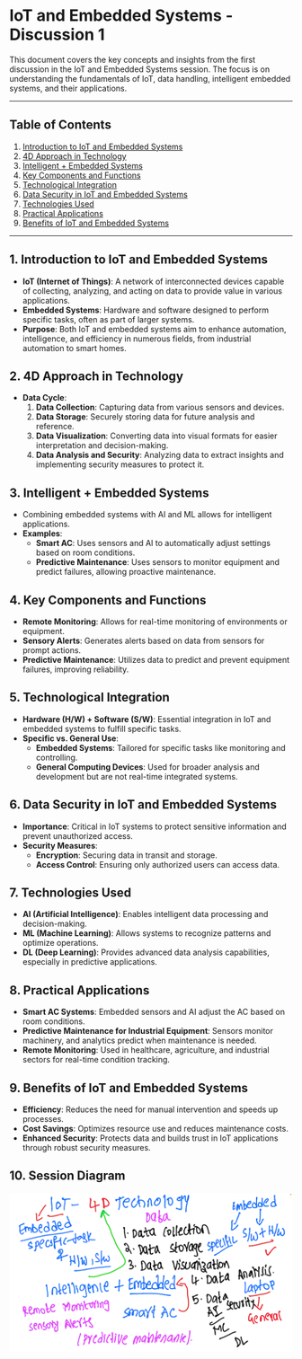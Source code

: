 # IoT and Embedded Systems - Discussion 1

This document covers the key concepts and insights from the first discussion in the IoT and Embedded Systems session. The focus is on understanding the fundamentals of IoT, data handling, intelligent embedded systems, and their applications.

---

## Table of Contents
1. [Introduction to IoT and Embedded Systems](#introduction-to-iot-and-embedded-systems)
2. [4D Approach in Technology](#4d-approach-in-technology)
3. [Intelligent + Embedded Systems](#intelligent--embedded-systems)
4. [Key Components and Functions](#key-components-and-functions)
5. [Technological Integration](#technological-integration)
6. [Data Security in IoT and Embedded Systems](#data-security-in-iot-and-embedded-systems)
7. [Technologies Used](#technologies-used)
8. [Practical Applications](#practical-applications)
9. [Benefits of IoT and Embedded Systems](#benefits-of-iot-and-embedded-systems)

---

## 1. Introduction to IoT and Embedded Systems
- **IoT (Internet of Things)**: A network of interconnected devices capable of collecting, analyzing, and acting on data to provide value in various applications.
- **Embedded Systems**: Hardware and software designed to perform specific tasks, often as part of larger systems.
- **Purpose**: Both IoT and embedded systems aim to enhance automation, intelligence, and efficiency in numerous fields, from industrial automation to smart homes.

## 2. 4D Approach in Technology
   - **Data Cycle**:
     1. **Data Collection**: Capturing data from various sensors and devices.
     2. **Data Storage**: Securely storing data for future analysis and reference.
     3. **Data Visualization**: Converting data into visual formats for easier interpretation and decision-making.
     4. **Data Analysis and Security**: Analyzing data to extract insights and implementing security measures to protect it.

## 3. Intelligent + Embedded Systems
- Combining embedded systems with AI and ML allows for intelligent applications.
- **Examples**:
  - **Smart AC**: Uses sensors and AI to automatically adjust settings based on room conditions.
  - **Predictive Maintenance**: Uses sensors to monitor equipment and predict failures, allowing proactive maintenance.

## 4. Key Components and Functions
- **Remote Monitoring**: Allows for real-time monitoring of environments or equipment.
- **Sensory Alerts**: Generates alerts based on data from sensors for prompt actions.
- **Predictive Maintenance**: Utilizes data to predict and prevent equipment failures, improving reliability.

## 5. Technological Integration
- **Hardware (H/W) + Software (S/W)**: Essential integration in IoT and embedded systems to fulfill specific tasks.
- **Specific vs. General Use**:
  - **Embedded Systems**: Tailored for specific tasks like monitoring and controlling.
  - **General Computing Devices**: Used for broader analysis and development but are not real-time integrated systems.

## 6. Data Security in IoT and Embedded Systems
- **Importance**: Critical in IoT systems to protect sensitive information and prevent unauthorized access.
- **Security Measures**:
  - **Encryption**: Securing data in transit and storage.
  - **Access Control**: Ensuring only authorized users can access data.

## 7. Technologies Used
- **AI (Artificial Intelligence)**: Enables intelligent data processing and decision-making.
- **ML (Machine Learning)**: Allows systems to recognize patterns and optimize operations.
- **DL (Deep Learning)**: Provides advanced data analysis capabilities, especially in predictive applications.

## 8. Practical Applications
- **Smart AC Systems**: Embedded sensors and AI adjust the AC based on room conditions.
- **Predictive Maintenance for Industrial Equipment**: Sensors monitor machinery, and analytics predict when maintenance is needed.
- **Remote Monitoring**: Used in healthcare, agriculture, and industrial sectors for real-time condition tracking.

## 9. Benefits of IoT and Embedded Systems
- **Efficiency**: Reduces the need for manual intervention and speeds up processes.
- **Cost Savings**: Optimizes resource use and reduces maintenance costs.
- **Enhanced Security**: Protects data and builds trust in IoT applications through robust security measures.

## 10. Session Diagram

![Discussion-1 Diagram](discussion-1.png)